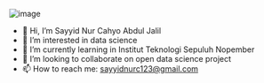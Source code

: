 ![image](https://user-images.githubusercontent.com/103240207/193903916-bb402d9d-c95c-4d38-bb31-5f91b2b3c1b0.png)

- 👋 Hi, I’m Sayyid Nur Cahyo Abdul Jalil
- 👀 I’m interested in data science
- 🌱 I’m currently learning in Institut Teknologi Sepuluh Nopember
- 💞️ I’m looking to collaborate on open data science project
- 📫 How to reach me: sayyidnurc123@gmail.com

<!---
SayyidNurCahyo/SayyidNurCahyo is a ✨ special ✨ repository because its `README.md` (this file) appears on your GitHub profile.
You can click the Preview link to take a look at your changes.
--->
